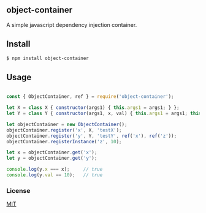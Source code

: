 ## object-container

A simple javascript dependency injection container.


## Install

```sh
$ npm install object-container
```


## Usage

```js

const { ObjectContainer, ref } = require('object-container');

let X = class X { constructor(args1) { this.args1 = args1; } };
let Y = class Y { constructor(args1, x, val) { this.args1 = args1; this.x = x; this.val = val; } };

let objectContainer = new ObjectContainer();
objectContainer.register('x', X, 'testX');
objectContainer.register('y', Y, 'testY', ref('x'), ref('z'));
objectContainer.registerInstance('z', 10);

let x = objectContainer.get('x');
let y = objectContainer.get('y');

console.log(y.x === x);     // true
console.log(y.val == 10);   // true

```




### License

[MIT](LICENSE)